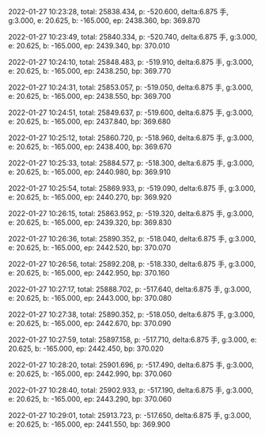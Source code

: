 2022-01-27 10:23:28, total: 25838.434, p: -520.600, delta:6.875 手, g:3.000, e: 20.625, b: -165.000, ep: 2438.360, bp: 369.870

2022-01-27 10:23:49, total: 25840.334, p: -520.740, delta:6.875 手, g:3.000, e: 20.625, b: -165.000, ep: 2439.340, bp: 370.010

2022-01-27 10:24:10, total: 25848.483, p: -519.910, delta:6.875 手, g:3.000, e: 20.625, b: -165.000, ep: 2438.250, bp: 369.770

2022-01-27 10:24:31, total: 25853.057, p: -519.050, delta:6.875 手, g:3.000, e: 20.625, b: -165.000, ep: 2438.550, bp: 369.700

2022-01-27 10:24:51, total: 25849.637, p: -519.600, delta:6.875 手, g:3.000, e: 20.625, b: -165.000, ep: 2437.840, bp: 369.680

2022-01-27 10:25:12, total: 25860.720, p: -518.960, delta:6.875 手, g:3.000, e: 20.625, b: -165.000, ep: 2438.400, bp: 369.670

2022-01-27 10:25:33, total: 25884.577, p: -518.300, delta:6.875 手, g:3.000, e: 20.625, b: -165.000, ep: 2440.980, bp: 369.910

2022-01-27 10:25:54, total: 25869.933, p: -519.090, delta:6.875 手, g:3.000, e: 20.625, b: -165.000, ep: 2440.270, bp: 369.920

2022-01-27 10:26:15, total: 25863.952, p: -519.320, delta:6.875 手, g:3.000, e: 20.625, b: -165.000, ep: 2439.320, bp: 369.830

2022-01-27 10:26:36, total: 25890.352, p: -518.040, delta:6.875 手, g:3.000, e: 20.625, b: -165.000, ep: 2442.520, bp: 370.070

2022-01-27 10:26:56, total: 25892.208, p: -518.330, delta:6.875 手, g:3.000, e: 20.625, b: -165.000, ep: 2442.950, bp: 370.160

2022-01-27 10:27:17, total: 25888.702, p: -517.640, delta:6.875 手, g:3.000, e: 20.625, b: -165.000, ep: 2443.000, bp: 370.080

2022-01-27 10:27:38, total: 25890.352, p: -518.050, delta:6.875 手, g:3.000, e: 20.625, b: -165.000, ep: 2442.670, bp: 370.090

2022-01-27 10:27:59, total: 25897.158, p: -517.710, delta:6.875 手, g:3.000, e: 20.625, b: -165.000, ep: 2442.450, bp: 370.020

2022-01-27 10:28:20, total: 25901.696, p: -517.490, delta:6.875 手, g:3.000, e: 20.625, b: -165.000, ep: 2442.990, bp: 370.060

2022-01-27 10:28:40, total: 25902.933, p: -517.190, delta:6.875 手, g:3.000, e: 20.625, b: -165.000, ep: 2443.290, bp: 370.060

2022-01-27 10:29:01, total: 25913.723, p: -517.650, delta:6.875 手, g:3.000, e: 20.625, b: -165.000, ep: 2441.550, bp: 369.900
